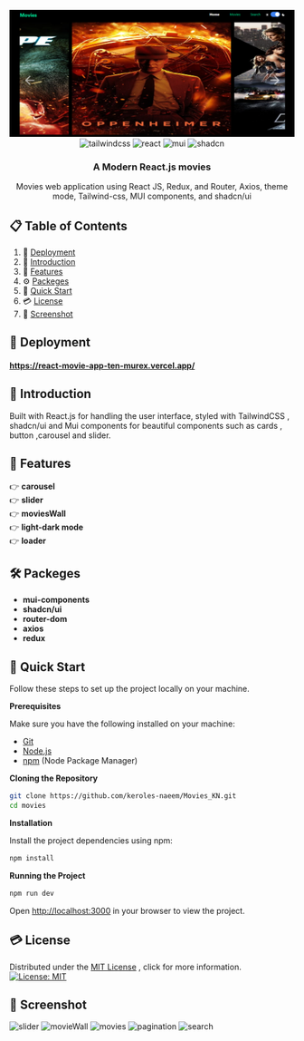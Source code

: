 <div align="center">
  <br />
    <a href="https://react-movie-app-ten-murex.vercel.app" target="_blank">
      <img src="https://github.com/keroles-naeem/Movies_KN/blob/main/public/s-carousel.png" alt="Project">
    </a>
  <br />

  <div>
    <img src="https://img.shields.io/badge/-Tailwind_CSS-black?style=for-the-badge&logoColor=white&logo=tailwindcss&color=000000" alt="tailwindcss" />
    <img src="https://img.shields.io/badge/-React_JS-black?style=for-the-badge&logoColor=white&logo=react&color=000000" alt="react" />
    <img src="https://img.shields.io/badge/-Mui_Componets-black?style=for-the-badge&logoColor=white&logo=mui&color=000000" alt="mui" />
    <img src="https://img.shields.io/badge/-shadcn-black?style=for-the-badge&logoColor=white&logo=shadcn/ui&color=000000" alt="shadcn" />
  </div>

  <h3 align="center">A Modern React.js movies</h3>

   <div align="center">
    Movies web application using React JS, Redux, and Router, Axios, theme mode, Tailwind-css, MUI components, and shadcn/ui
    </div>
</div>

## 📋 <a name="table">Table of Contents</a>

1. 🚀 [Deployment](#Deployment)
1. 🤖 [Introduction](#introduction)
2.  🔋  [Features](#features)
3. ⚙️ [Packeges](#Packeges)
4. 🤸 [Quick Start](#quick-start)
4. 💳 [License](#License)
5. 📸 [Screenshot](#Screenshot)

## <a name="Deployment">🚀 Deployment</a>

#### https://react-movie-app-ten-murex.vercel.app/

## <a name="introduction">🤖 Introduction</a>

Built with React.js for handling the user interface, styled with TailwindCSS , shadcn/ui and Mui components for beautiful components such as cards , button ,carousel and slider.

## <a name="features">🔋 Features</a>

👉 **carousel**             
👉 **slider**                            
👉 **moviesWall**                                  
👉 **light-dark mode**                          
👉 **loader**              

## <a name="Packeges">🛠  Packeges</a>

- **mui-components**
- **shadcn/ui**
- **router-dom**
- **axios**
- **redux**

## <a name="quick-start">🤸 Quick Start</a>

Follow these steps to set up the project locally on your machine.

**Prerequisites**

Make sure you have the following installed on your machine:

- [Git](https://git-scm.com/)
- [Node.js](https://nodejs.org/en)
- [npm](https://www.npmjs.com/) (Node Package Manager)

**Cloning the Repository**

```bash
git clone https://github.com/keroles-naeem/Movies_KN.git
cd movies
```

**Installation**

Install the project dependencies using npm:

```bash
npm install
```

**Running the Project**

```bash
npm run dev
```

Open [http://localhost:3000](http://localhost:3000) in your browser to view the project.


## <a name="License">💳 License </a>
Distributed under the [MIT License](LICENSE) , click for more information.       
[![License: MIT](https://img.shields.io/badge/License-MIT-yellow.svg)](LICENSE)

## <a name="Screenshot">📸 Screenshot</a>
  
<div>
    <img src="https://www.facebook.com/keroles149/Movies_KN/blob/main/public/s-slider.png" alt="slider" />
    <img src="https://www.facebook.com/keroles149/Movies_KN/blob/main/public/s-movieWall.png" alt="movieWall" />
    <img src="https://www.facebook.com/keroles149/Movies_KN/blob/main/public/s-movies.png" alt="movies" />
    <img src="https://www.facebook.com/keroles149/Movies_KN/blob/main/public/s-pagination.png" alt="pagination" />
    <img src="https://www.facebook.com/keroles149/Movies_KN/blob/main/public/s-search.png" alt="search" />
</div>


